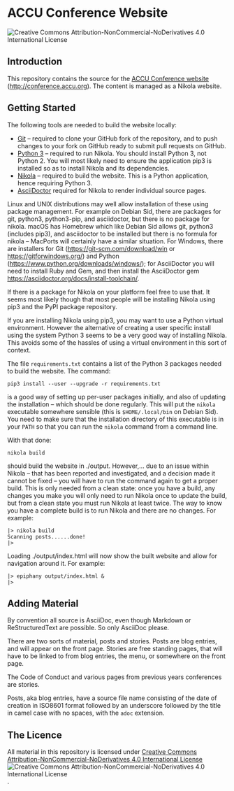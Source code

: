 # ACCU Conference Website

![Creative Commons Attribution-NonCommercial-NoDerivatives 4.0 International License](https://i.creativecommons.org/l/by-nc-nd/4.0/88x31.png)

## Introduction

This repository contains the source for the [ACCU Conference website](http://conference.accu.org)
(http://conference.accu.org). The content is managed as a Nikola website.

## Getting Started

The following tools are needed to build the website locally:
- [Git](https://git-scm.com/) – required to clone your GitHub fork of the repository, and to push changes to
  your fork on GitHub ready to submit pull requests on GitHub.
- [Python 3](https://www.python.org) – required to run Nikola. You should install Python 3, not Python 2. You
  will most likely need to ensure the application pip3 is installed so as to install Nikola and its dependencies.
- [Nikola](https://getnikola.com/) – required to build the website. This is a Python application, hence
  requiring Python 3.
- [AsciiDoctor](https://asciidoctor.org) required for Nikola to render individual source pages.

Linux and UNIX distributions may well allow installation of these using package management. For example on
Debian Sid, there are packages for git, python3, python3-pip, and asciidoctor, but there is no package for
nikola. macOS has Homebrew which like Debian Sid allows git, python3 (includes pip3), and asciidoctor to be
installed but there is no formula for nikola – MacPorts will certainly have a similar situation. For
Windows, there are installers for Git (https://git-scm.com/download/win or https://gitforwindows.org/) and
Python (https://www.python.org/downloads/windows/); for AsciiDoctor you will need to install Ruby and Gem,
and then install the AsciiDoctor gem https://asciidoctor.org/docs/install-toolchain/.

If there is a package for Nikola on your platform feel free to use that. It seems most likely though that
most people will be installing Nikola using pip3 and the PyPI package repository.

If you are installing Nikola using pip3, you may want to use a Python virtual environment. However the
alternative of creating a user specific install using the system Python 3 seems to be a very good way of
installing Nikola. This avoids some of the hassles of using a virtual environment in this sort of
context.

The file `requirements.txt` contains a list of the Python 3 packages needed to build the website. The command:

    pip3 install --user --upgrade -r requirements.txt

is a good way of setting up per-user packages initially, and also of updating the installation – which should be done
regularly. This will put the `nikola` executable somewhere sensible (this is `$HOME/.local/bin` on Debian
Sid). You need to make sure that the installation directory of this executable is in your `PATH` so that you
can run the `nikola` command from a command line.

With that done:

    nikola build

should build the website in ./output. However,… due to an issue within Nikola – that has been reported and
investigated, and a decision made it cannot be fixed – you will have to run the command again to get a
proper build. This is only needed from a clean state: once you have a build, any changes you make you will
only need to run Nikola once to update the build, but from a clean state you must run Nikola at least
twice. The way to know you have a complete build is to run Nikola and there are no changes. For example:

    |> nikola build
    Scanning posts......done!
    |>

Loading ./output/index.html will now show the built website and allow for navigation around it. For example:

    |> epiphany output/index.html &
    |>

## Adding Material

By convention all source is AsciiDoc, even though Markdown or ReStructuredText are possible. So only
AsciiDoc please.

There are two sorts of material, posts and stories. Posts are blog entries, and will appear on the front
page. Stories are free standing pages, that will have to be linked to from blog entries, the menu, or
somewhere on the front page.

The Code of Conduct and various pages from previous years conferences are stories.

Posts, aka blog entries, have a source file name consisting of the date of creation in ISO8601 format
followed by an underscore followed by the title in camel case with no spaces, with the `adoc` extension.


## The Licence

All material in this repository is licensed under
[Creative Commons Attribution-NonCommercial-NoDerivatives 4.0 International License](https://creativecommons.org/licenses/by-nd-nc/4.0/)
![Creative Commons Attribution-NonCommercial-NoDerivatives 4.0 International License](https://i.creativecommons.org/l/by-nc-nd/4.0/88x31.png)
.
